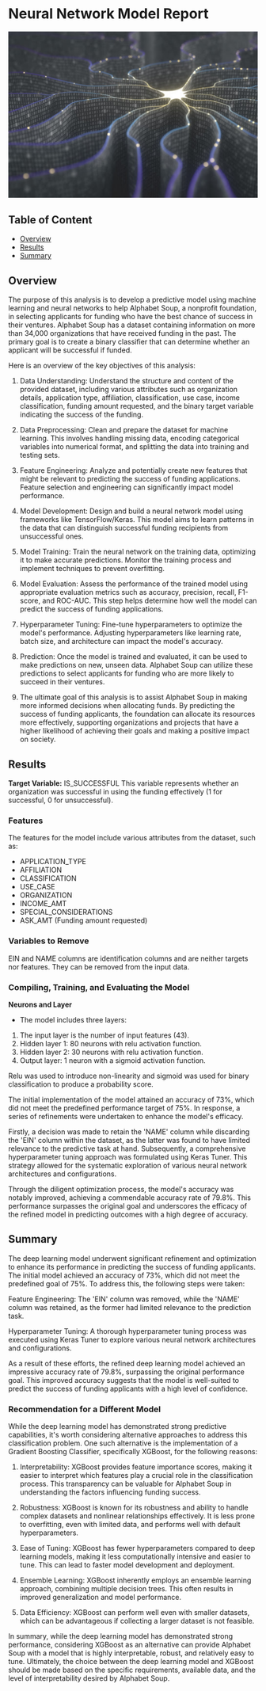 # Neural Network Model Report

![](image/nn.jpg)

## Table of Content

- [Overview](#overview)
- [Results](#results)
- [Summary](#summary)

## Overview

The purpose of this analysis is to develop a predictive model using machine learning and neural networks to help Alphabet Soup, a nonprofit foundation, in selecting applicants for funding who have the best chance of success in their ventures. Alphabet Soup has a dataset containing information on more than 34,000 organizations that have received funding in the past. The primary goal is to create a binary classifier that can determine whether an applicant will be successful if funded.

Here is an overview of the key objectives of this analysis:

1. Data Understanding: Understand the structure and content of the provided dataset, including various attributes such as organization details, application type, affiliation, classification, use case, income classification, funding amount requested, and the binary target variable indicating the success of the funding.

2. Data Preprocessing: Clean and prepare the dataset for machine learning. This involves handling missing data, encoding categorical     variables into numerical format, and splitting the data into training and testing sets.

3. Feature Engineering: Analyze and potentially create new features that might be relevant to predicting the success of funding applications. Feature selection and engineering can significantly impact model performance.

4. Model Development: Design and build a neural network model using frameworks like TensorFlow/Keras. This model aims to learn patterns in the data that can distinguish successful funding recipients from unsuccessful ones.

5. Model Training: Train the neural network on the training data, optimizing it to make accurate predictions. Monitor the training process and implement techniques to prevent overfitting.

6. Model Evaluation: Assess the performance of the trained model using appropriate evaluation metrics such as accuracy, precision, recall, F1-score, and ROC-AUC. This step helps determine how well the model can predict the success of funding applications.

7. Hyperparameter Tuning: Fine-tune hyperparameters to optimize the model's performance. Adjusting hyperparameters like learning rate, batch size, and architecture can impact the model's accuracy.

8. Prediction: Once the model is trained and evaluated, it can be used to make predictions on new, unseen data. Alphabet Soup can utilize these predictions to select applicants for funding who are more likely to succeed in their ventures.

9. The ultimate goal of this analysis is to assist Alphabet Soup in making more informed decisions when allocating funds. By predicting the success of funding applicants, the foundation can allocate its resources more effectively, supporting organizations and projects that have a higher likelihood of achieving their goals and making a positive impact on society.

## Results

**Target Variable:** IS_SUCCESSFUL
This variable represents whether an organization was successful in using the funding effectively (1 for successful, 0 for unsuccessful).

### Features
The features for the model include various attributes from the dataset, such as:
- APPLICATION_TYPE
- AFFILIATION
- CLASSIFICATION
- USE_CASE
- ORGANIZATION
- INCOME_AMT
- SPECIAL_CONSIDERATIONS
- ASK_AMT (Funding amount requested)

### Variables to Remove
EIN and NAME columns are identification columns and are neither targets nor features. They can be removed from the input data.

### Compiling, Training, and Evaluating the Model

**Neurons and Layer**
- The model includes three layers:
1. The input layer is the number of input features (43).
2. Hidden layer 1: 80 neurons with relu activation function.
3. Hidden layer 2: 30 neurons with relu activation function.
4. Output layer: 1 neuron with a sigmoid activation function.

Relu was used to introduce non-linearity and sigmoid was used for binary classification to produce a probability score. 

The initial implementation of the model attained an accuracy of 73%, which did not meet the predefined performance target of 75%. In response, a series of refinements were undertaken to enhance the model's efficacy.

Firstly, a decision was made to retain the 'NAME' column while discarding the 'EIN' column within the dataset, as the latter was found to have limited relevance to the predictive task at hand. Subsequently, a comprehensive hyperparameter tuning approach was formulated using Keras Tuner. This strategy allowed for the systematic exploration of various neural network architectures and configurations.

Through the diligent optimization process, the model's accuracy was notably improved, achieving a commendable accuracy rate of 79.8%. This performance surpasses the original goal and underscores the efficacy of the refined model in predicting outcomes with a high degree of accuracy.

## Summary

The deep learning model underwent significant refinement and optimization to enhance its performance in predicting the success of funding applicants. The initial model achieved an accuracy of 73%, which did not meet the predefined goal of 75%. To address this, the following steps were taken:

Feature Engineering: The 'EIN' column was removed, while the 'NAME' column was retained, as the former had limited relevance to the prediction task.

Hyperparameter Tuning: A thorough hyperparameter tuning process was executed using Keras Tuner to explore various neural network architectures and configurations.

As a result of these efforts, the refined deep learning model achieved an impressive accuracy rate of 79.8%, surpassing the original performance goal. This improved accuracy suggests that the model is well-suited to predict the success of funding applicants with a high level of confidence.

### Recommendation for a Different Model

While the deep learning model has demonstrated strong predictive capabilities, it's worth considering alternative approaches to address this classification problem. One such alternative is the implementation of a Gradient Boosting Classifier, specifically XGBoost, for the following reasons:

1. Interpretability: XGBoost provides feature importance scores, making it easier to interpret which features play a crucial role in the classification process. This transparency can be valuable for Alphabet Soup in understanding the factors influencing funding success.

2. Robustness: XGBoost is known for its robustness and ability to handle complex datasets and nonlinear relationships effectively. It is less prone to overfitting, even with limited data, and performs well with default hyperparameters.

3. Ease of Tuning: XGBoost has fewer hyperparameters compared to deep learning models, making it less computationally intensive and easier to tune. This can lead to faster model development and deployment.

4. Ensemble Learning: XGBoost inherently employs an ensemble learning approach, combining multiple decision trees. This often results in improved generalization and model performance.

5. Data Efficiency: XGBoost can perform well even with smaller datasets, which can be advantageous if collecting a larger dataset is not feasible.

In summary, while the deep learning model has demonstrated strong performance, considering XGBoost as an alternative can provide Alphabet Soup with a model that is highly interpretable, robust, and relatively easy to tune. Ultimately, the choice between the deep learning model and XGBoost should be made based on the specific requirements, available data, and the level of interpretability desired by Alphabet Soup.

